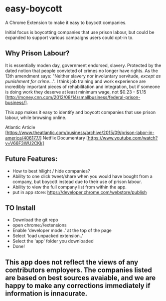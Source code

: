 # easy-boycott
A Chrome Extension to make it easy to boycott companies.

Initial focus is boycotting companies that use prison labour, but could be expanded to support various campaigns users could opt-in to.

## Why Prison Labour?
It is essentially moden day, government endorsed, slavery. 
Protected by the dated notion that people convicted of crimes no longer have rights.
As the 13th amendment says: "Neither slavery nor involuntary servitude, *except as punishment for crime*...". I think job training and work experience are incredibly important pieces of rehabilitation and integration, but if someone is doing work they deserve at least minimum wage, not $0.23 - $1.15 [http://money.cnn.com/2012/08/14/smallbusiness/federal-prison-business/]. 

This app makes it easy to identify and boycott companies that use prison labour, while browsing online.

Atlantic Article [https://www.theatlantic.com/business/archive/2015/09/prison-labor-in-america/406177/]
Netflix Documentary [https://www.youtube.com/watch?v=V66F3WU2CKk]


## Future Features:
- How to best hilight / hide companies?
- Ability to one click tweet/share when you would have bought from a company, but boycott instead due to their use of prison labour.
- Ability to view the full company list from within the app.
- put in app store: https://developer.chrome.com/webstore/publish



## TO Install
- Download the git repo
- open chrome://extensions
- Enable 'developer mode..' at the top of the page
- Select 'load unpacked extension..'
- Select the 'app' folder you downloaded
- Done!

## This app does not reflect the views of any contributors employers. The companies listed are based on best sources avaiable, and we are happy to make any corrections immediately if information is innacurate.